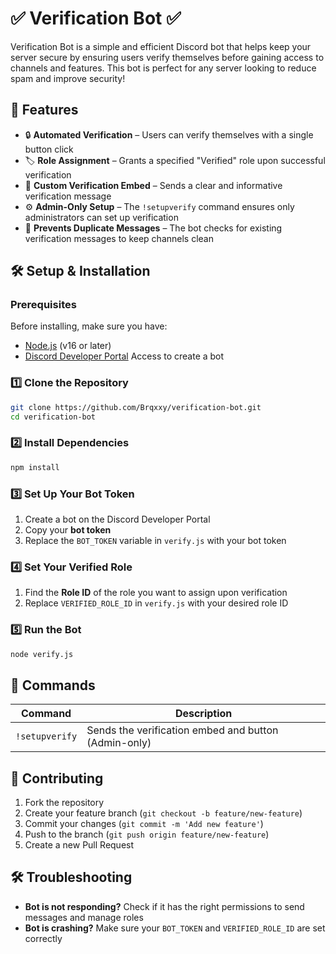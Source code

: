 # ✅ Verification Bot ✅

Verification Bot is a simple and efficient Discord bot that helps keep your server secure by ensuring users verify themselves before gaining access to channels and features. This bot is perfect for any server looking to reduce spam and improve security!

## 🚀 Features

* 🔒 **Automated Verification** – Users can verify themselves with a single button click
* 🏷 **Role Assignment** – Grants a specified "Verified" role upon successful verification
* 📜 **Custom Verification Embed** – Sends a clear and informative verification message
* ⚙️ **Admin-Only Setup** – The `!setupverify` command ensures only administrators can set up verification
* 🛑 **Prevents Duplicate Messages** – The bot checks for existing verification messages to keep channels clean

## 🛠 Setup & Installation

### Prerequisites
Before installing, make sure you have:
* [Node.js](https://nodejs.org/) (v16 or later)
* [Discord Developer Portal](https://discord.com/developers/applications) Access to create a bot

### 1️⃣ Clone the Repository
```sh
git clone https://github.com/Brqxxy/verification-bot.git
cd verification-bot
```

### 2️⃣ Install Dependencies
```sh
npm install
```

### 3️⃣ Set Up Your Bot Token
1. Create a bot on the Discord Developer Portal
2. Copy your **bot token**
3. Replace the `BOT_TOKEN` variable in `verify.js` with your bot token

### 4️⃣ Set Your Verified Role
1. Find the **Role ID** of the role you want to assign upon verification
2. Replace `VERIFIED_ROLE_ID` in `verify.js` with your desired role ID

### 5️⃣ Run the Bot
```sh
node verify.js
```

## 🔧 Commands

| Command | Description |
|---------|-------------|
| `!setupverify` | Sends the verification embed and button (Admin-only) |

## 🤝 Contributing

1. Fork the repository
2. Create your feature branch (`git checkout -b feature/new-feature`)
3. Commit your changes (`git commit -m 'Add new feature'`)
4. Push to the branch (`git push origin feature/new-feature`)
5. Create a new Pull Request

## 🛠 Troubleshooting

* **Bot is not responding?** Check if it has the right permissions to send messages and manage roles
* **Bot is crashing?** Make sure your `BOT_TOKEN` and `VERIFIED_ROLE_ID` are set correctly

